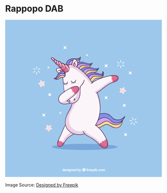 # Rappopo DAB

![Lets DAB!](.gitbook/assets/339465-pabs5i-528.jpg)

Image Source: [Designed by Freepik](https://www.freepik.com/free-vector/cute-animal-doing-dabbing_2462530.htm)


